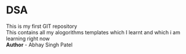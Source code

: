 # DSA
This is my first GIT repository<br>
This contains all my alogorithms templates which I learnt and which i am learning right now<br>
<strong>Author</strong> - <italic>Abhay Singh Patel</italic>
